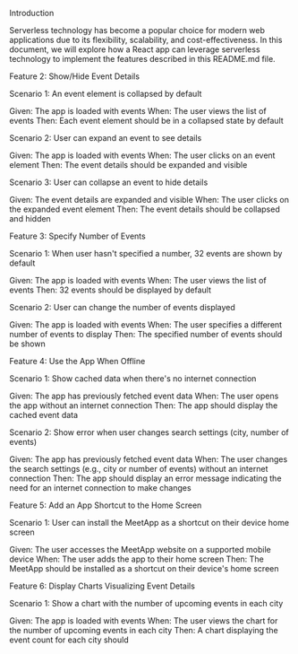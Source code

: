 Introduction

Serverless technology has become a popular choice for modern web applications due to its flexibility, scalability, and cost-effectiveness. In this document, we will explore how a React app can leverage serverless technology to implement the features described in this README.md file.

Feature 2: Show/Hide Event Details

Scenario 1: An event element is collapsed by default

Given: The app is loaded with events
When: The user views the list of events
Then: Each event element should be in a collapsed state by default

Scenario 2: User can expand an event to see details

Given: The app is loaded with events
When: The user clicks on an event element
Then: The event details should be expanded and visible

Scenario 3: User can collapse an event to hide details

Given: The event details are expanded and visible
When: The user clicks on the expanded event element
Then: The event details should be collapsed and hidden

Feature 3: Specify Number of Events

Scenario 1: When user hasn't specified a number, 32 events are shown by default

Given: The app is loaded with events
When: The user views the list of events
Then: 32 events should be displayed by default

Scenario 2: User can change the number of events displayed

Given: The app is loaded with events
When: The user specifies a different number of events to display
Then: The specified number of events should be shown

Feature 4: Use the App When Offline

Scenario 1: Show cached data when there's no internet connection

Given: The app has previously fetched event data
When: The user opens the app without an internet connection
Then: The app should display the cached event data

Scenario 2: Show error when user changes search settings (city, number of events)

Given: The app has previously fetched event data
When: The user changes the search settings (e.g., city or number of events) without an internet connection
Then: The app should display an error message indicating the need for an internet connection to make changes

Feature 5: Add an App Shortcut to the Home Screen

Scenario 1: User can install the MeetApp as a shortcut on their device home screen

Given: The user accesses the MeetApp website on a supported mobile device
When: The user adds the app to their home screen
Then: The MeetApp should be installed as a shortcut on their device's home screen

Feature 6: Display Charts Visualizing Event Details

Scenario 1: Show a chart with the number of upcoming events in each city

Given: The app is loaded with events
When: The user views the chart for the number of upcoming events in each city
Then: A chart displaying the event count for each city should
